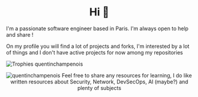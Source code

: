 <h1 align="center">Hi 👋</h1>
<p>I'm a passionate software engineer based in Paris. I'm always open to help and share !</p>
<p>On my profile you will find a lot of projects and forks, I'm interested by a lot of things and I don't have active projects for now among my repositories</p>

<p><img src="https://github-profile-trophy.vercel.app/?username=quentinchampenois" alt="Trophies quentinchampenois" /></p>

<p><img align="left" src="https://github-readme-stats.vercel.app/api/top-langs?username=quentinchampenois&show_icons=true&locale=en&layout=compact" alt="quentinchampenois" /></p>

<p align="center">Feel free to share any resources for learning, I do like written resources about Security, Network, DevSecOps, AI (maybe?) and plenty of subjects</p>
